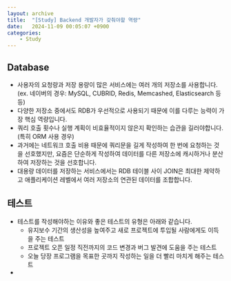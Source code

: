 ```yaml
---
layout: archive
title:  "[Study] Backend 개발자가 갖춰야할 역량"
date:   2024-11-09 00:05:07 +0900
categories: 
    - Study
---
```


## Database
- 사용자의 요청량과 저장 용량이 많은 서비스에는 여러 개의 저장소를 사용합니다.  
  (ex. 네이버의 경우: MySQL, CUBRID, Redis, Memcashed, Elasticsearch 등등)
- 다양한 저장소 중에서도 RDB가 우선적으로 사용되기 때문에 이를 다루는 능력이 가장 핵심 역량입니다.
- 쿼리 호출 횟수나 실행 계획이 비효율적이지 않은지 확인하는 습관을 길러야합니다. (특히 ORM 사용 경우)
- 과거에는 네트워크 호출 비용 때문에 쿼리문을 길게 작성하여 한 번에 요청하는 것을 선호했지만, 요즘은 단순하게 작성하여 데이터를 다른 저장소에 캐시하거나 분산하여 저장하는 것을 선호합니다.
- 대용량 데이터를 저장하는 서비스에서는 RDB 테이블 사이 JOIN은 최대한 제약하고 애플리케이션 레벨에서 여러 저장소의 연관된 데이터를 조합합니다.

## 테스트
- 테스트를 작성해야하는 이유와 좋은 테스트의 유형은 아래와 같습니다.
  - 유지보수 기간의 생산성을 높여주고 새로 프로젝트에 투입될 사람에게도 이득을 주는 테스트
  - 프로젝트 오픈 일정 직전까지의 코드 변경과 버그 발견에 도움을 주는 테스트
  - 오늘 당장 프로그램을 목표한 곳까지 작성하는 일을 더 빨리 마치게 해주는 테스트
- 
